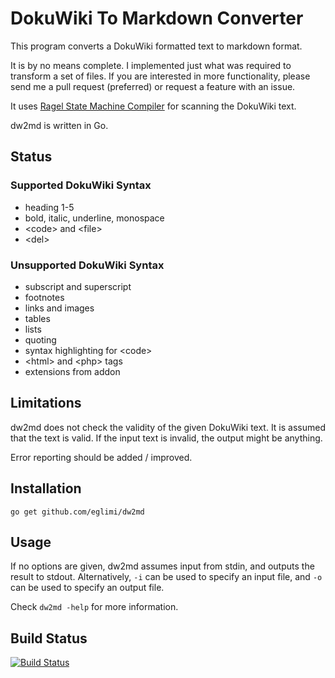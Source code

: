 # DokuWiki To Markdown Converter

This program converts a DokuWiki formatted text to markdown format.

It is by no means complete. I implemented just what was required to transform a
set of files. If you are interested in more functionality, please send me a
pull request (preferred) or request a feature with an issue.

It uses [Ragel State Machine Compiler](http://www.complang.org/ragel/) for
scanning the DokuWiki text.

dw2md is written in Go.

## Status

### Supported DokuWiki Syntax

* heading 1-5
* bold, italic, underline, monospace
* &lt;code&gt; and &lt;file&gt;
* &lt;del&gt;

### Unsupported DokuWiki Syntax

* subscript and superscript
* footnotes
* links and images
* tables
* lists
* quoting
* syntax highlighting for &lt;code&gt;
* &lt;html&gt; and &lt;php&gt; tags
* extensions from addon

## Limitations

dw2md does not check the validity of the given DokuWiki text. It is assumed
that the text is valid. If the input text is invalid, the output might be
anything.

Error reporting should be added / improved.

## Installation

	go get github.com/eglimi/dw2md

## Usage

If no options are given, dw2md assumes input from stdin, and outputs the result
to stdout. Alternatively, `-i` can be used to specify an input file, and `-o`
can be used to specify an output file.

Check `dw2md -help` for more information.

## Build Status

[![Build Status](https://travis-ci.org/eglimi/dw2md.png)](https://travis-ci.org/eglimi/dw2md)
